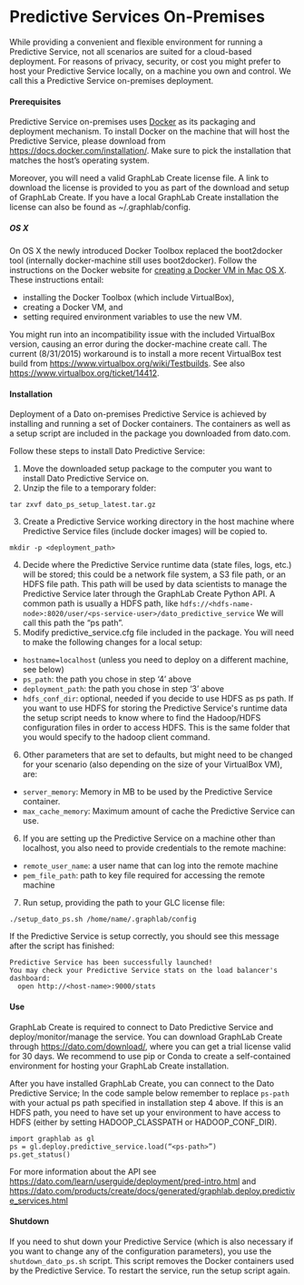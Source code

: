 # Predictive Services On-Premises
While providing a convenient and flexible environment for running a Predictive Service, not all scenarios are suited for a cloud-based deployment. For reasons of privacy, security, or cost you might prefer to host your Predictive Service locally, on a machine you own and control. We call this a Predictive Service on-premises deployment.

#### Prerequisites
Predictive Service on-premises uses [Docker](https://www.docker.com/) as its packaging and deployment mechanism. To install Docker on the machine that will host the Predictive Service, please download from https://docs.docker.com/installation/. Make sure to pick the installation that matches the host’s operating system.

Moreover, you will need a valid GraphLab Create license file. A link to download the license is provided to you as part of the download and setup of GraphLab Create. If you have a local GraphLab Create installation the license can also be found as ~/.graphlab/config.

##### OS X
On OS X the newly introduced Docker Toolbox replaced the boot2docker tool (internally docker-machine still uses boot2docker). Follow the instructions on the Docker website for [creating a Docker VM in Mac OS X](http://docs.docker.com/mac/step_one/). These instructions entail:

* installing the Docker Toolbox (which include VirtualBox),
* creating a Docker VM, and
* setting required environment variables to use the new VM.

You might run into an incompatibility issue with the included VirtualBox version, causing an error during the docker-machine create call. The current (8/31/2015) workaround is to install a more recent VirtualBox test build from https://www.virtualbox.org/wiki/Testbuilds. See also https://www.virtualbox.org/ticket/14412.

#### Installation
Deployment of a Dato on-premises Predictive Service is achieved by installing and running a set of Docker containers. The containers as well as a setup script are included in the package you downloaded from dato.com.

Follow these steps to install Dato Predictive Service:

1. Move the downloaded setup package to the computer you want to install Dato Predictive Service on.
2. Unzip the file to a temporary folder:
```no-highlight
tar zxvf dato_ps_setup_latest.tar.gz
```
3. Create a Predictive Service working directory in the host machine where Predictive Service files (include docker images) will be copied to.
```no-highlight
mkdir -p <deployment_path>
```
4. Decide where the Predictive Service runtime data (state files, logs, etc.) will be stored; this could be a network file system, a S3 file path, or an HDFS file path. This path will be used by data scientists to manage the Predictive Service later through the GraphLab Create Python API. A common path is usually a HDFS path, like `hdfs://<hdfs-name-node>:8020/user/<ps-service-user>/dato_predictive_service`
We will call this path the “ps path”.
5. Modify predictive_service.cfg file included in the package. You will need to make the following changes for a local setup:
 * `hostname=localhost` (unless you need to deploy on a different machine, see below)
 * `ps_path`: the path you chose in step ‘4’ above
 * `deployment_path`: the path you chose in step ‘3’ above
 * `hdfs_conf_dir`: optional, needed if you decide to use HDFS as ps path. If you want to use HDFS for storing the Predictive Service's runtime data the setup script needs to know where to find the Hadoop/HDFS configuration files in order to access HDFS. This is the same folder that you would specify to the hadoop client command.
6. Other parameters that are set to defaults, but might need to be changed for your scenario (also depending on the size of your VirtualBox VM), are:
 * `server_memory`: Memory in MB to be used by the Predictive Service container.
 * `max_cache_memory`: Maximum amount of cache the Predictive Service can use.
6. If you are setting up the Predictive Service on a machine other than localhost, you also need to provide credentials to the remote machine:
 * `remote_user_name`: a user name that can log into the remote machine
 * `pem_file_path`: path to key file required for accessing the remote machine
7. Run setup, providing the path to your GLC license file:
```no-highlight
./setup_dato_ps.sh /home/name/.graphlab/config
```

If the Predictive Service is setup correctly, you should see this message after the script has finished:
```no-highlight
Predictive Service has been successfully launched!
You may check your Predictive Service stats on the load balancer's dashboard:
  open http://<host-name>:9000/stats
```

#### Use
GraphLab Create is required to connect to Dato Predictive Service and deploy/monitor/manage the service. You can download GraphLab Create through https://dato.com/download/, where you can get a trial license valid for 30 days. We recommend to use pip or Conda to create a self-contained environment for hosting your GraphLab Create installation.

After you have installed GraphLab Create, you can connect to the Dato Predictive Service; In the code sample below remember to replace `ps-path` with your actual ps path specified in installation step 4 above. If this is an HDFS path, you need to have set up your environment to have access to HDFS (either by setting HADOOP_CLASSPATH or HADOOP_CONF_DIR).

```no-highlight
import graphlab as gl
ps = gl.deploy.predictive_service.load(“<ps-path>”)
ps.get_status()
```

For more information about the API see https://dato.com/learn/userguide/deployment/pred-intro.html and https://dato.com/products/create/docs/generated/graphlab.deploy.predictive_services.html

#### Shutdown
If you need to shut down your Predictive Service (which is also necessary if you want to change any of the configuration parameters), you use the `shutdown_dato_ps.sh` script. This script removes the Docker containers used by the Predictive Service. To restart the service, run the setup script again.
